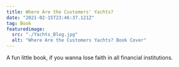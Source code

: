 ```yaml
---
title: Where Are the Customers' Yachts?
date: "2021-02-15T23:46:37.121Z"
tag: Book
featuredimage:
  src: "./Yachts_Blog.jpg"
  alt: "Where Are the Customers Yachts? Book Cover"
---
```


A fun little book, if you wanna lose faith in all financial institutions.
